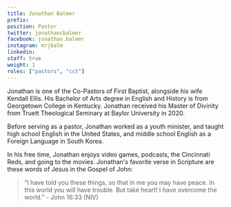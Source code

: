 ```yaml
---
title: Jonathan Balmer
prefix:
position: Pastor
twitter: jonathancbalmer
facebook: jonathan.balmer
instagram: mrjbalm
linkedin:
staff: true
weight: 1
roles: ["pastors", "cct"]
---
```


Jonathan is one of the Co-Pastors of First Baptist, alongside his wife Kendall Ellis. His Bachelor of Arts degree in English and History is from Georgetown College in Kentucky. Jonathan received his Master of Divinity from Truett Theological Seminary at Baylor University in 2020.

Before serving as a pastor, Jonathan worked as a youth minister, and taught high school English in the United States, and middle school English as a Foreign Language in South Korea.

In his free time, Jonathan enjoys video games, podcasts, the Cincinnati Reds, and going to the movies.
Jonathan's favorite verse in Scripture are these words of Jesus in the Gospel of John:
> “I have told you these things, so that in me you may have peace. In this world you will have trouble. But take heart! I have overcome the world.” - John 16:33 (NIV)

